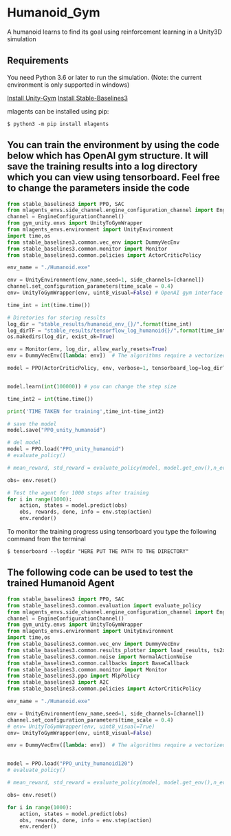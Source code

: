 # Humanoid_Gym
A humanoid learns to find its goal using reinforcement learning in a Unity3D simulation

Requirements
------------

You need Python 3.6 or later to run the simulation. (Note: the current environment is only supported in windows)

[Install Unity-Gym](https://github.com/Unity-Technologies/ml-agents/tree/main/gym-unity)
[Install Stable-Baselines3](https://stable-baselines3.readthedocs.io/en/master/guide/install.html)

mlagents can be installed using pip:

    $ python3 -m pip install mlagents
    
## You can train the environment by using the code below which has OpenAI gym structure. It will save the training results into a log directory which you can view using tensorboard. Feel free to change the parameters inside the code

```python
from stable_baselines3 import PPO, SAC
from mlagents_envs.side_channel.engine_configuration_channel import EngineConfigurationChannel
channel = EngineConfigurationChannel()
from gym_unity.envs import UnityToGymWrapper
from mlagents_envs.environment import UnityEnvironment
import time,os
from stable_baselines3.common.vec_env import DummyVecEnv
from stable_baselines3.common.monitor import Monitor
from stable_baselines3.common.policies import ActorCriticPolicy

env_name = "./Humanoid.exe"

env = UnityEnvironment(env_name,seed=1, side_channels=[channel])
channel.set_configuration_parameters(time_scale = 0.4)
env= UnityToGymWrapper(env, uint8_visual=False) # OpenAI gym interface created using UNITY

time_int = int(time.time())

# Diretories for storing results 
log_dir = "stable_results/humanoid_env_{}/".format(time_int)
log_dirTF = "stable_results/tensorflow_log_humanoid{}/".format(time_int) 
os.makedirs(log_dir, exist_ok=True)

env = Monitor(env, log_dir, allow_early_resets=True)
env = DummyVecEnv([lambda: env])  # The algorithms require a vectorized environment to run

model = PPO(ActorCriticPolicy, env, verbose=1, tensorboard_log=log_dirTF, device='cuda')


model.learn(int(100000)) # you can change the step size

time_int2 = int(time.time())

print('TIME TAKEN for training',time_int-time_int2)

# save the model
model.save("PPO_unity_humanoid")

# del model
model = PPO.load("PPO_unity_humanoid")
# evaluate_policy()

# mean_reward, std_reward = evaluate_policy(model, model.get_env(),n_eval_episodes=10)

obs= env.reset()

# Test the agent for 1000 steps after training
for i in range(1000):
    action, states = model.predict(obs)
    obs, rewards, done, info = env.step(action)
    env.render()

```

To monitor the training progress using tensorboard you type the following command from the terminal

    $ tensorboard --logdir "HERE PUT THE PATH TO THE DIRECTORY"
 
## The following code can be used to test the trained Humanoid Agent
```python
from stable_baselines3 import PPO, SAC
from stable_baselines3.common.evaluation import evaluate_policy
from mlagents_envs.side_channel.engine_configuration_channel import EngineConfigurationChannel
channel = EngineConfigurationChannel()
from gym_unity.envs import UnityToGymWrapper
from mlagents_envs.environment import UnityEnvironment
import time,os
from stable_baselines3.common.vec_env import DummyVecEnv
from stable_baselines3.common.results_plotter import load_results, ts2xy
from stable_baselines3.common.noise import NormalActionNoise
from stable_baselines3.common.callbacks import BaseCallback 
from stable_baselines3.common.monitor import Monitor
from stable_baselines3.ppo import MlpPolicy
from stable_baselines3 import A2C
from stable_baselines3.common.policies import ActorCriticPolicy

env_name = "./Humanoid.exe"

env = UnityEnvironment(env_name,seed=1, side_channels=[channel])
channel.set_configuration_parameters(time_scale = 0.4)
# env= UnityToGymWrapper(env, uint8_visual=True)
env= UnityToGymWrapper(env, uint8_visual=False)

env = DummyVecEnv([lambda: env])  # The algorithms require a vectorized environment to run


model = PPO.load("PPO_unity_humanoid120")
# evaluate_policy()

# mean_reward, std_reward = evaluate_policy(model, model.get_env(),n_eval_episodes=10)

obs= env.reset()

for i in range(1000):
    action, states = model.predict(obs)
    obs, rewards, done, info = env.step(action)
    env.render()

```


